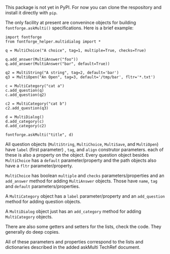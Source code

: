 This package is not yet in PyPI. For now you can clone the respository and
install it directly with `pip`.

The only facility at present are convenince objects for building
`fontforge.askMulti()` specifications. Here is a brief example:

```
import fontforge
from fontforge_helper.multidialog import *

q = MultiChoice("A choice", tag=1, multiple=True, checks=True)

q.add_answer(MultiAnswer("foo"))
q.add_answer(MultiAnswer("bar", default=True))

q2 = MultiString("A string", tag=2, default='bar')
q3 = MultiOpen("An Open", tag=3, default='/tmp/bar', fltr='*.txt')

c = MultiCategory("cat a")
c.add_question(q)
c.add_question(q2)

c2 = MultiCategory("cat b")
c2.add_question(q3)

d = MultiDialog()
d.add_category(c)
d.add_category(c2)

fontforge.askMulti("title", d)

```

All question objects (`MultiString`, `MultiChoice`, `MultiSave`, and
`MultiOpen`) have `label` (first parameter) , `tag`, and `align` construtor
parameters. each of these is also a property on the object. Every question
object besides `MultiChoice` has a `default` parameter/property and the path
objects also have a `fltr` parameter/property.

`MultiChoice` has boolean `multiple` and `checks` parameters/properties and an
`add_answer` method for adding `MultiAnswer` objects. Those have `name`, `tag`
and `default` parameters/properties.

A `MultiCategory` object has a `label` parameter/property and an `add_question`
method for adding question objects.

A `MultiDialog` object just has an `add_category` method for adding `MultiCategory`
objects.

There are also some getters and setters for the lists, check the code. They
generally do deep copies.

All of these parameters and properties correspond to the lists and dictionaries
described in the added askMulti TechRef document.
